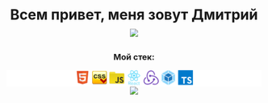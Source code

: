 <h1 align="center">Всем привет, меня зовут Дмитрий<img src="https://github.com/blackcater/blackcater/raw/main/images/Hi.gif" height="32"/></h1>
<div align="center">
<h3>Мой стек:</h3>
  <div style="background-color: white;">
    <img width="30" heigth="30" src="./images/html.svg"/>
    <img width="30" heigth="30" src="./images/css.png"/>
    <img width="30" heigth="30" src="./images/js.png"/>
    <img width="30" heigth="30" src="./images/react.png"/>
    <img width="30" heigth="30" src="./images/redux.png"/>
    <img width="30" heigth="30" src="./images/webpack.png"/>
    <img width="30" heigth="30" src="./images/typescript.png"/>
  </div>
  <div>
  <img src = "https://github-readme-stats.vercel.app/api/top-langs/?username=DmitryBaranovAndreevich" />
</div>


<!--
**DmitryBaranovAndreevich/DmitryBaranovAndreevich** is a ✨ _special_ ✨ repository because its `README.md` (this file) appears on your GitHub profile.

Here are some ideas to get you started:

- 🔭 I’m currently working on ...
- 🌱 I’m currently learning ...
- 👯 I’m looking to collaborate on ...
- 🤔 I’m looking for help with ...
- 💬 Ask me about ...
- 📫 How to reach me: ...
- 😄 Pronouns: ...
- ⚡ Fun fact: ...
-->

